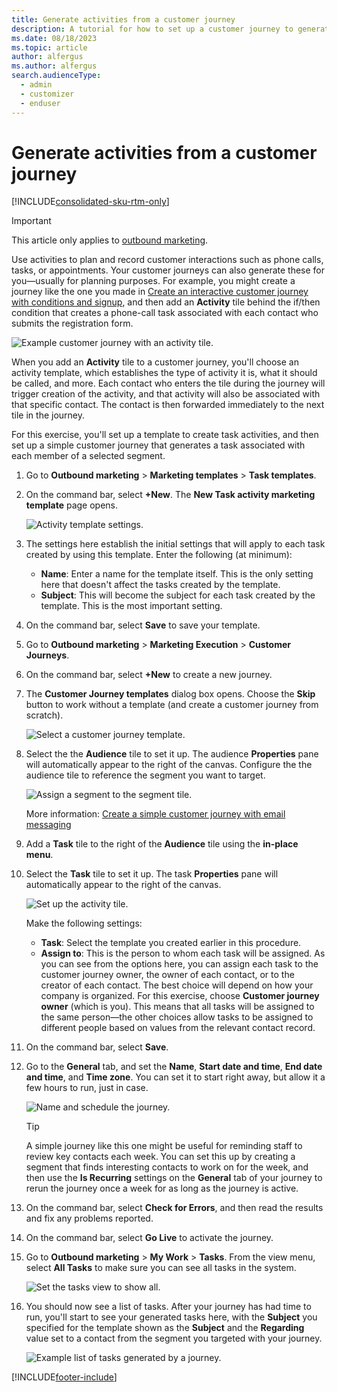 ```yaml
---
title: Generate activities from a customer journey
description: A tutorial for how to set up a customer journey to generate and assign contact-related activities to staff in Dynamics 365 Customer Insights - Journeys.
ms.date: 08/18/2023
ms.topic: article
author: alfergus
ms.author: alfergus
search.audienceType: 
  - admin
  - customizer
  - enduser
---
```


# Generate activities from a customer journey

[!INCLUDE[consolidated-sku-rtm-only](../includes/consolidated-sku-rtm-only.md)]

> [!IMPORTANT]
> This article only applies to [outbound marketing](/dynamics365/marketing/user-guide).

Use activities to plan and record customer interactions such as phone calls, tasks, or appointments. Your customer journeys can also generate these for you—usually for planning purposes. For example, you might create a journey like the one you made in [Create an interactive customer journey with conditions and signup](create-interactive-customer-journey.md), and then add an **Activity** tile behind the if/then condition that creates a phone-call task associated with each contact who submits the registration form.

![Example customer journey with an activity tile.](media/journey-generate-activities2.png "Example customer journey with an activity tile")  

When you add an **Activity** tile to a customer journey, you'll choose an activity template, which establishes the type of activity it is, what it should be called, and more. Each contact who enters the tile during the journey will trigger creation of the activity, and that activity will also be associated with that specific contact. The contact is then forwarded immediately to the next tile in the journey.

For this exercise, you'll set up a template to create task activities, and then set up a simple customer journey that generates a task associated with each member of a selected segment.

1. Go to **Outbound marketing** > **Marketing templates** > **Task templates**.

1. On the command bar, select **+New**. The **New Task activity marketing template** page opens.

    ![Activity template settings.](media/journey-activity-template2.png "Activity template settings")  

1. The settings here establish the initial settings that will apply to each task created by using this template. Enter the following (at minimum):
    - **Name**: Enter a name for the template itself. This is the only setting here that doesn't affect the tasks created by the template.
    - **Subject**: This will become the subject for each task created by the template. This is the most important setting.

1. On the command bar, select **Save** to save your template.

1. Go to **Outbound marketing** > **Marketing Execution** > **Customer Journeys**.

1. On the command bar, select **+New** to create a new journey.

1. The **Customer Journey templates** dialog box opens. Choose the **Skip** button to work without a template (and create a customer journey from scratch).

    ![Select a customer journey template.](media/customer-journey-templates2.png "Select a customer journey template")

1. Select the the **Audience** tile to set it up. The audience **Properties** pane will automatically appear to the right of the canvas. Configure the the audience tile to reference the segment you want to target.

    ![Assign a segment to the segment tile.](media/journey-assign-segment2.png "Assign a segment to the segment tile")

    More information: [Create a simple customer journey with email messaging](create-simple-customer-journey.md)

1. Add a **Task** tile to the right of the **Audience** tile using the **in-place menu**.

1. Select the **Task** tile to set it up. The task **Properties** pane will automatically appear to the right of the canvas.

     ![Set up the activity tile.](media/journey-activity-properties2.png "Set up the activity tile")  

     Make the following settings:
     - **Task**: Select the template you created earlier in this procedure.
     - **Assign to**: This is the person to whom each task will be assigned. As you can see from the options here, you can assign each task to the customer journey owner, the owner of each contact, or to the creator of each contact. The best choice will depend on how your company is organized. For this exercise, choose **Customer journey owner** (which is you). This means that all tasks will be assigned to the same person—the other choices allow tasks to be assigned to different people based on values from the relevant contact record.

1. On the command bar, select **Save**.

1. Go to the **General** tab, and set the **Name**, **Start date and time**, **End date and time**, and **Time zone**. You can set it to start right away, but allow it a few hours to run, just in case.
  
     ![Name and schedule the journey.](media/journey-general-settings3.png "Name and schedule the journey")

     > [!TIP]
     > A simple journey like this one might be useful for reminding staff to review key contacts each week. You can set this up by creating a segment that finds interesting contacts to work on for the week, and then use the **Is Recurring** settings on the **General** tab of your journey to rerun the journey once a week for as long as the journey is active.

1. On the command bar, select **Check for Errors**, and then read the results and fix any problems reported.

1. On the command bar, select **Go Live** to activate the journey.

1. Go to **Outbound marketing** > **My Work** > **Tasks**. From the view menu, select **All Tasks** to make sure you can see all tasks in the system. 
 
     ![Set the tasks view to show all.](media/tasks-view-all2.png "Set the tasks view to show all")

1. You should now see a list of tasks. After your journey has had time to run, you'll start to see your generated tasks here, with the **Subject** you specified for the template shown as the **Subject** and the **Regarding** value set to a contact from the segment you targeted with your journey.

     ![Example list of tasks generated by a journey.](media/tasks-list-example2.png "Example list of tasks generated by a journey")

[!INCLUDE[footer-include](../includes/footer-banner.md)]
